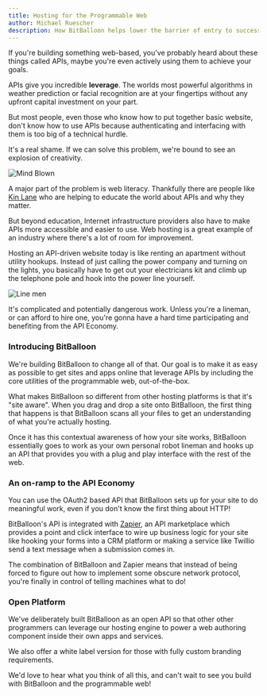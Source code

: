 ```yaml
---
title: Hosting for the Programmable Web
author: Michael Ruescher
description: How BitBalloon helps lower the barrier of entry to success in the API Economy.
---
```


If you're building something web-based, you've probably heard about these things called APIs, maybe you're even actively using them to achieve your goals.

APIs give you incredible **leverage**. The worlds most powerful algorithms in weather prediction or facial recognition are at your fingertips without any upfront capital investment on your part.

<!-- excerpt -->

But most people, even those who know how to put together basic website, don't know how to use APIs because authenticating and interfacing with them is too big of a technical hurdle.

It's a real shame. If we can solve this problem, we're bound to see an explosion of creativity.

![Mind Blown](/images/mindblown.gif)

A major part of the problem is web literacy. Thankfully there are people like [Kin Lane](http://apievangelist.com/) who are helping to educate the world about APIs and why they matter.

But beyond education, Internet infrastructure providers also have to make APIs more accessible and easier to use. Web hosting is a great example of an industry where there's a lot of room for improvement.

Hosting an API-driven website today is like renting an apartment without utility hookups. Instead of just calling the power company and turning on the lights, you basically have to get out your electricians kit and climb up the telephone pole and hook into the power line yourself.

![Line men](/images/linemen.jpg)

It's complicated and potentially dangerous work. Unless you're a lineman, or can afford to hire one, you're gonna have a hard time participating and benefiting from the API Economy.

### Introducing BitBalloon

We're building BitBalloon to change all of that. Our goal is to make it as easy as possible to get sites and apps online that leverage APIs by including the core utilities of the programmable web, out-of-the-box.

What makes BitBalloon so different from other hosting platforms is that it's "site aware". When you drag and drop a site onto BitBalloon, the first thing that happens is that BitBalloon scans all your files to get an understanding of what you're actually hosting.

Once it has this contextual awareness of how your site works, BitBalloon essentially goes to work as your own personal robot lineman and hooks up an API that provides you with a plug and play interface with the rest of the web.

### An on-ramp to the API Economy

You can use the OAuth2 based API that BitBalloon sets up for your site to do meaningful work, even if you don't know the first thing about HTTP!

BitBalloon's API is integrated with <a href="http://www.zapier.com">Zapier</a>, an API marketplace which provides a point and click interface to wire up business logic for your site like hooking your forms into a CRM platform or making a service like Twillio send a text message when a submission comes in.

The combination of BitBalloon and Zapier means that instead of being forced to figure out how to implement some obscure network protocol, you're finally in control of telling machines what to do!

### Open Platform

We've deliberately built BitBalloon as an open API so that other other programmers can leverage our hosting engine to power a web authoring component inside their own apps and services.

We also offer a white label version for those with fully custom branding requirements.

We'd love to hear what you think of all this, and can't wait to see you build with BitBalloon and the programmable web!












